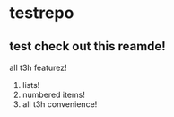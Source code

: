 # testrepo
test
check out this reamde!
----------------------

all t3h featurez!
1. lists!
2. numbered items!
3. all t3h convenience!
